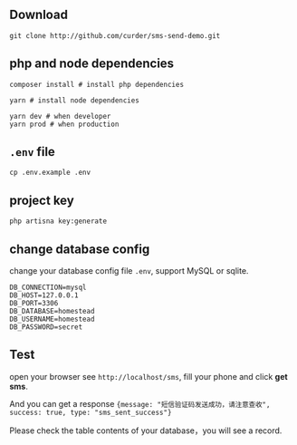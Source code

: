 ## Download

```
git clone http://github.com/curder/sms-send-demo.git
```

## php and node dependencies

```
composer install # install php dependencies

yarn # install node dependencies

yarn dev # when developer
yarn prod # when production
```

## `.env` file

```
cp .env.example .env
```

## project key

```
php artisna key:generate
```

## change database config

change your database config file `.env`, support MySQL or sqlite.
```
DB_CONNECTION=mysql
DB_HOST=127.0.0.1
DB_PORT=3306
DB_DATABASE=homestead
DB_USERNAME=homestead
DB_PASSWORD=secret
```

## Test
open your browser see `http://localhost/sms`, fill your phone and click **get sms**.

And you can get a response `{message: "短信验证码发送成功，请注意查收", success: true, type: "sms_sent_success"}`

Please check the table contents of your database，you will see a record.
